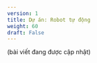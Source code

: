 ```yaml
---
version: 1
title: Dự án: Robot tự động
weight: 60
draft: False
---
```


(bài viết đang được cập nhật)